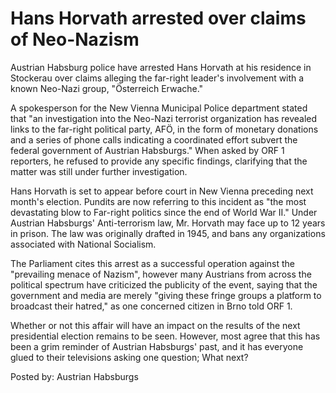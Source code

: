 # Hans Horvath arrested over claims of Neo-Nazism

Austrian Habsburg police have arrested Hans Horvath at his residence in Stockerau over claims alleging the far-right leader's involvement with a known Neo-Nazi group, &quot;Österreich Erwache.&quot;

A spokesperson for the New Vienna Municipal Police department stated that &quot;an investigation into the Neo-Nazi terrorist organization has revealed links to the far-right political party, AFÖ, in the form of monetary donations and a series of phone calls indicating a coordinated effort subvert the federal government of Austrian Habsburgs.&quot; When asked by ORF 1 reporters, he refused to provide any specific findings, clarifying that the matter was still under further investigation.

Hans Horvath is set to appear before court in New Vienna preceding next month's election. Pundits are now referring to this incident as &quot;the most devastating blow to Far-right politics since the end of World War II.&quot; Under Austrian Habsburgs' Anti-terrorism law, Mr. Horvath may face up to 12 years in prison. The law was originally drafted in 1945, and bans any organizations associated with National Socialism. 

The Parliament cites this arrest as a successful operation against the &quot;prevailing menace of Nazism&quot;, however many Austrians from across the political spectrum have criticized the publicity of the event, saying that the government and media are merely &quot;giving these fringe groups a platform to broadcast their hatred,&quot; as one concerned citizen in Brno told ORF 1.

Whether or not this affair will have an impact on the results of the next presidential election remains to be seen. However, most agree that this has been a grim reminder of Austrian Habsburgs' past, and it has everyone glued to their televisions asking one question; What next?

 Posted by: Austrian Habsburgs